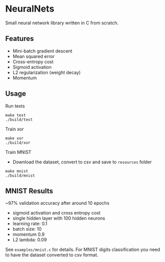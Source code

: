 # NeuralNets

Small neural network library written in C from scratch.

## Features

* Mini-batch gradient descent
* Mean squared error
* Cross-entropy cost
* Sigmoid activation
* L2 regularization (weight decay)
* Momentum

## Usage

Run tests

```
make test
./build/test
```

Train xor

```
make xor
./build/xor
```

Train MNIST

* Download the dataset, convert to csv and save to `resources` folder

```
make mnist
./build/mnist
```

## MNIST Results

~97% validation accuracy after around 10 epochs
* sigmoid activation and cross entropy cost
* single hidden layer with 100 hidden neurons
* learning rate: 0.1
* batch size: 10
* momentum 0.9
* L2 lambda: 0.09

See `examples/mnist.c` for details. For MNIST digits classification you need to have the dataset converted to csv format.